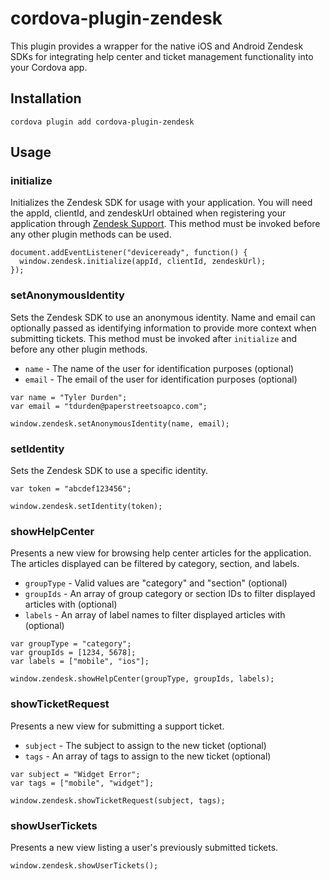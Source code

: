 # cordova-plugin-zendesk
This plugin provides a wrapper for the native iOS and Android Zendesk SDKs for integrating help center and ticket management functionality into your Cordova app.

## Installation
`cordova plugin add cordova-plugin-zendesk`

## Usage

### initialize
Initializes the Zendesk SDK for usage with your application. You will need the appId, clientId, and zendeskUrl obtained when registering your application through [Zendesk Support](https://support.zendesk.com/hc/en-us/articles/204256073#topic_v4n_vgt_cq). This method must be invoked before any other plugin methods can be used.

```
document.addEventListener("deviceready", function() {
  window.zendesk.initialize(appId, clientId, zendeskUrl);
});
```

### setAnonymousIdentity
Sets the Zendesk SDK to use an anonymous identity. Name and email can optionally passed as identifying information to provide more context when submitting tickets. This method must be invoked after `initialize` and before any other plugin methods.

* `name` - The name of the user for identification purposes (optional)
* `email` - The email of the user for identification purposes (optional)

```
var name = "Tyler Durden";
var email = "tdurden@paperstreetsoapco.com";

window.zendesk.setAnonymousIdentity(name, email);
```

### setIdentity
Sets the Zendesk SDK to use a specific identity.

```
var token = "abcdef123456";

window.zendesk.setIdentity(token);
```

### showHelpCenter
Presents a new view for browsing help center articles for the application. The articles displayed can be filtered by category, section, and labels.

* `groupType` - Valid values are "category" and "section" (optional)
* `groupIds` - An array of group category or section IDs to filter displayed articles with (optional)
* `labels` - An array of label names to filter displayed articles with (optional)

```
var groupType = "category";
var groupIds = [1234, 5678];
var labels = ["mobile", "ios"];

window.zendesk.showHelpCenter(groupType, groupIds, labels);
```

### showTicketRequest
Presents a new view for submitting a support ticket.

* `subject` - The subject to assign to the new ticket (optional)
* `tags` - An array of tags to assign to the new ticket (optional)

```
var subject = "Widget Error";
var tags = ["mobile", "widget"];

window.zendesk.showTicketRequest(subject, tags);
```

### showUserTickets
Presents a new view listing a user's previously submitted tickets.

```
window.zendesk.showUserTickets();
```
